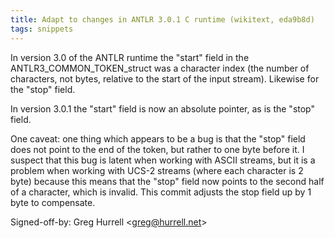 ```yaml
---
title: Adapt to changes in ANTLR 3.0.1 C runtime (wikitext, eda9b8d)
tags: snippets
---
```


In version 3.0 of the ANTLR runtime the "start" field in the ANTLR3_COMMON_TOKEN_struct was a character index (the number of characters, not bytes, relative to the start of the input stream). Likewise for the "stop" field.

In version 3.0.1 the "start" field is now an absolute pointer, as is the "stop" field.

One caveat: one thing which appears to be a bug is that the "stop" field does not point to the end of the token, but rather to one byte before it. I suspect that this bug is latent when working with ASCII streams, but it is a problem when working with UCS-2 streams (where each character is 2 byte) because this means that the "stop" field now points to the second half of a character, which is invalid. This commit adjusts the stop field up by 1 byte to compensate.

Signed-off-by: Greg Hurrell &lt;greg@hurrell.net&gt;
